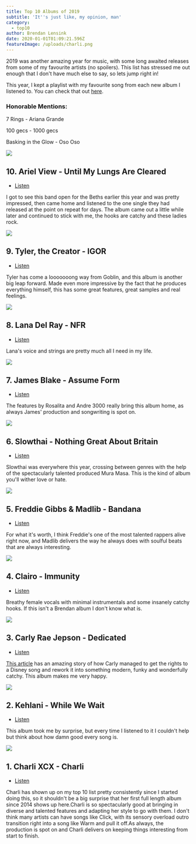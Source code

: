 ```yaml
---
title: Top 10 Albums of 2019
subtitle: 'It''s just like, my opinion, man'
category:
  - top10
author: Brendan Lensink
date: 2020-01-01T01:09:21.596Z
featureImage: /uploads/charli.png
---
```

2019 was another amazing year for music, with some long awaited releases from some of my favourite artists (no spoilers). This list has stressed me out enough that I don't have much else to say, so lets jump right in!

This year, I kept a playlist with my favourite song from each new album I listened to. You can check that out [here](https://open.spotify.com/playlist/0XfPLFfzwdwPPBsohYlkOC?si=nux1RUVZT-GWIsldSkVdKA).

### Honorable Mentions:

7 Rings - Ariana Grande

100 gecs - 1000 gecs

Basking in the Glow - Oso Oso

![](/uploads/arielview.png)

## 10. Ariel View - Until My Lungs Are Cleared

* [Listen](https://www.youtube.com/watch?v=TyZrBroq69w)

I got to see this band open for the Beths earlier this year and was pretty impressed, then came home and listened to the one single they had released at the point on repeat for days. The album came out a little while later and continued to stick with me, the hooks are catchy and these ladies rock.

![](/uploads/tyler.png)

## 9. Tyler, the Creator - IGOR

* [Listen](https://www.youtube.com/watch?v=0gvEfIbGJxQ)

Tyler has come a looooooong way from Goblin, and this album is another big leap forward. Made even more impressive by the fact that he produces everything himself, this has some great features, great samples and real feelings.

![](/uploads/ldr.png)

## 8. Lana Del Ray - NFR

* [Listen](https://www.youtube.com/watch?v=1uFv9Ts7Sdw)

Lana's voice and strings are pretty much all I need in my life.

![](/uploads/jamesblake.png)

## 7. James Blake - Assume Form

* [Listen](https://www.youtube.com/watch?v=Lnvobi3ctsE)

The features by Rosalita and Andre 3000 really bring this album home, as always James' production and songwriting is spot on.

![](/uploads/slowthai.png)

## 6. Slowthai - Nothing Great About Britain

* [Listen](https://www.youtube.com/watch?v=WZsNnuaUSNs)

Slowthai was everywhere this year, crossing between genres with the help of the spectacularly talented produced Mura Masa. This is the kind of album you'll wither love or hate.

![](/uploads/gibbsmadlib.png)

## 5. Freddie Gibbs & Madlib - Bandana

* [Listen](https://www.youtube.com/watch?v=JjkeIJX8c3k)

For what it's worth, I think Freddie's one of the most talented rappers alive right now, and Madlib delivers the way he always does with soulful beats that are always interesting.

![](/uploads/clairo.png)

## 4. Clairo - Immunity

* [Listen](https://www.youtube.com/watch?v=L9HYJbe9Y18)

Breathy female vocals with minimal instrumentals and some insanely catchy hooks. If this isn't a Brendan album I don't know what is.

![](/uploads/crj.png)

## 3. Carly Rae Jepson - Dedicated

* [Listen](https://www.youtube.com/watch?v=1biiKO_q_eM)

[This article](https://www.theguardian.com/music/2019/may/12/carly-rae-jepsen-dedicated-interview-more-confident-in-my-weirdness-now-olive-oyl) has an amazing story of how Carly managed to get the rights to a Disney song and rework it into something modern, funky and wonderfully catchy. This album makes me very happy.

![](/uploads/kehlani.png)

## 2. Kehlani - While We Wait

* [Listen](https://www.youtube.com/watch?v=xjGj99eQIqQ)

This album took me by surprise, but every time I listened to it I couldn't help but think about how damn good every song is.

![](/uploads/charli.png)

## 1. Charli XCX - Charli

* [Listen](https://www.youtube.com/watch?v=chSZCtLrgz8)

Charli has shown up on my top 10 list pretty consistently since I started doing this, so it shouldn't be a big surprise that her first full length album since 2014 shows up here.Charli is so spectacularly good at bringing in diverse and talented features and adapting her style to go with them. I don't think many artists can have songs like Click, with its sensory overload outro transition right into a song like Warm and pull it off.As always, the production is spot on and Charli delivers on keeping things interesting from start to finish.
